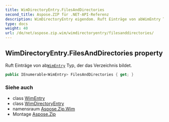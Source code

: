 ```yaml
---
title: WimDirectoryEntry.FilesAndDirectories
second_title: Aspose.ZIP für .NET-API-Referenz
description: WimDirectoryEntry eigendom. Ruft Einträge von abWimEntry Typ der das Verzeichnis bildet.
type: docs
weight: 40
url: /de/net/aspose.zip.wim/wimdirectoryentry/filesanddirectories/
---
```

## WimDirectoryEntry.FilesAndDirectories property

Ruft Einträge von ab[`WimEntry`](../../wimentry/) Typ, der das Verzeichnis bildet.

```csharp
public IEnumerable<WimEntry> FilesAndDirectories { get; }
```

### Siehe auch

* class [WimEntry](../../wimentry/)
* class [WimDirectoryEntry](../)
* namensraum [Aspose.Zip.Wim](../../wimdirectoryentry/)
* Montage [Aspose.Zip](../../../)


